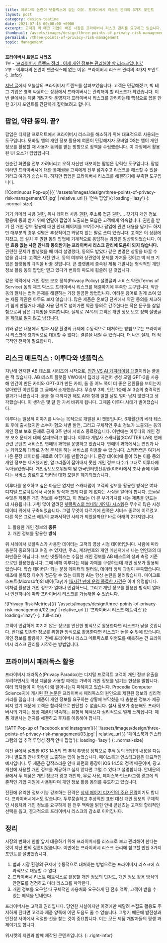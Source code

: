 ```yaml
---
title: 이루다의 논란이 넷플릭스에 없는 이유. 프라이버시 리스크 관리의 3가지 포인트
layout: post
category: design-teatime
date: 2021-07-15 00:00:00 +0900
excerpt: 고객과 빅 테크 기업이 바꾼 시장은 프라이버시 리스크 관리를 요구하고 있습니다. 이루다, 넷플릭스, 페이스북의 사례를 통해 핵심을 짚어봅니다.
thumbnail: /assets/images/design/three-points-of-privacy-risk-management/00.jpg
permalink: /three-points-of-privacy-risk-management
topic: Management
---
```


**프라이버시 트렌드 시리즈**  
1부 - <a title='매거진 입맛 - 프라이버시 트렌드 정리 : 이제 개인 정보는 관리해야 할 리스크입니다.' href='/privacy-trend' rel='noopener'>'프라이버시 트렌드 정리 : 이제 개인 정보는 관리해야 할 리스크입니다.'</a>  
2부 - 이루다의 논란이 넷플릭스에 없는 이유. 프라이버시 리스크 관리의 3가지 포인트
{: .infor}

<a title='매거진 입맛 - 프라이버시 트렌드 정리 : 이제 개인 정보는 관리해야 할 리스크입니다.' href='/privacy-trend' target='_blank' rel='noopener'>지난 글</a>에서 오늘날의 프라이버시 트렌드를 살펴보았습니다. 고객은 민감해졌고, 빅 테그 기업은 영역 싸움하는 상황에서 프라이버시는 관리해야 할 리스크가 되었습니다. 이번 글에서는 제품 개발자와 운영자가 프라이버시 리스크를 관리하는데 핵심으로 꼽을 만한 3가지 포인트를 간단하게 짚어보려고 합니다.

## 팝업, 약관 동의. 끝?

팝업은 디지털 프로덕트에서 프라이버시 리스크를 해소하기 위해 대표적으로 사용되는 도구입니다. 모바일 앱의 개인 정보 활용에 여론이 민감해지자 모바일 OS는 앱이 개인 정보를 활용할 때 사용자 동의를 받는 방향으로 정책을 수립했습니다. 이 과정에서 활용된 UI 요소가 팝업입니다.

한순간 화면을 전부 가려버리고 오직 자신만 내보이는 팝업은 강력한 도구입니다. 팝업이라면 프라이버시에 대한 통제권을 고객에게 전부 넘겨주고 리스크를 해소할 수 있을 거라고 여기기 쉽습니다. 하지만 팝업은 프라이버시 리스크를 해결하기에 부족한 도구입니다.

![Continuous Pop-up]({{ '/assets/images/design/three-points-of-privacy-risk-management/01.jpg' | relative_url }} '연속 팝업'){: loading='lazy'}
{: .normal-size}

기기 카메라 사용 권한, 위치 데이터 사용 권한, 주소록 접근 권한…. 갖가지 개인 정보 활용에 동의 받기 위해 연달아 팝업이 노출되는 모습은 고객에게 익숙합니다. 권한을 받기 전 개인 정보 활용에 대한 안내 페이지를 보여주거나 팝업에 관련 내용을 담기도 하지만 대부분의 경우 설명은 추상적이고 와닿지 않는 말로 쓰여 있습니다. 고객은 이 상황에 지쳤고, 앱 설치 후 권한 동의 팝업에 기계적으로 응답하는 과정은 일상화되었습니다. 이런 **효용 없는 사전 안내와 동의받기는 프라이버시 리스크 관리에 도움이 되지 않습니다.** 관련한 문제가 발생했을 때 미리 설명했다, 동의도 받았다 같은 변명은 상황을 바꿀 수 없을 겁니다. 고객은 사전 안내, 동의 여부와 상관없이 문제를 가져올 것이고 빅 테크 기업은 플랫폼의 규칙을 바꿀 것입니다. 큰 플랫폼에 종속된 제품 개발사는 형식적인 개인 정보 활용 동의 팝업만 믿고 있다가 변화의 파도에 휩쓸려 갈 것입니다.

같은 맥락에서 개인 정보 보호 정책(Privacy Policy) 설명글과 서비스 약관(Terms of Service) 동의 체크 박스도 프라이버시 리스크를 해결하기에 부족한 도구입니다. 약관 동의 절차는 법적 문제를 해결하는 가장 깔끔한 방법입니다. 어려운 용어로 길게 쓰여 있는 제품 약관은 아무도 보지 않습니다. 많은 제품은 온보딩 단계에서 약관 동의를 체크하기 쉽게 만들거나 제품 사용 단계로 넘어가면 약관 동의로 간주한다는 작은 문구를 삽입함으로써 낡은 규제망을 회피합니다. 실제로 74%의 고객은 개인 정보 보호 정책 설명글을 <a title='Jonathan A. Obar & Anne Oeldorf-Hirsch, 2017 - The biggest lie on the Internet: ignoring the privacy policies and terms of service policies of social networking services' href='https://www.tandfonline.com/doi/abs/10.1080/1369118X.2018.1486870' target='_blank' rel='noopener'>제대로 읽지 않고 넘깁니다.</a>

위와 같은 내용에서 법과 시장 환경의 규제에 수동적으로 대처하는 방법으로는 프라이버시 리스크에 효과적으로 대응할 수 없다는 결론을 내릴 수 있습니다. 더 나은 설계, 더 적극적인 전략이 필요합니다.

## 리스크 메트릭스 : 이루다와 넷플릭스

지난해 연재한 AB 테스트 시리즈의 시작으로, <a title='매거진 입맛 - 인간 VS AI 카피라이팅 대결' href='/human-vs-ai-copywriting-competition' target='_blank' rel='noopener'>인간 VS AI 카피라이팅 대결</a>이라는 글을 쓴 적 있습니다. AB 테스트 플랫폼 VWO에서 딥러닝 자연어 생성 모델 GPT-3을 사용해 인간이 만든 카피와 GPT-3가 만든 카피, 둘 중 어느 쪽이 더 좋은 전환율을 보이는지 알아봤던 이벤트를 그 글에서 소개했습니다. 무승부 3회, 인간 1승에 AI 3승의 충격적인 결과가 나왔습니다. 글을 쓸 때까지만 해도 AI와 함께 일할 날도 얼마 남지 않았다고 생각했습니다. 이 생각은 몇 달 안 가서 바뀌게 됩니다. 그때쯤 이루다 사태가 벌어졌습니다.

이루다는 일상적 이야기를 나누는 목적으로 개발된 AI 챗봇입니다. 6개월간의 베타 테스트 후에 출시됐지만 소수자 혐오·차별 발언, 그리고 구체적인 주소 정보가 노출되는 등의 개인 정보 보호 문제로 공개 3주 만에 서비스 종료됐습니다. 이번에는 이루다의 개인 정보 보호 문제에 대해 살펴보려고 합니다. 이루다 개발사 스캐터랩(SCATTER LAB) 연애 관련 콘텐츠 서비스인 연애의 과학을 운영하고 있습니다. 연애의 과학에서는 연인과 나눈 카카오톡 대화로 감정 분석을 하는 서비스를 이용할 수 있습니다. 스캐터랩은 여기서 나온 문장 데이터를 재료로 이루다를 만들었습니다. 문장 데이터에 들어 있는 이름 등의 개인 정보는 제거했지만, 알고리즘이 잡아내지 못한 개인 정보 다수가 그대로 이루다에 녹아들었습니다. 개인정보보호위원회 및 한국인터넷진흥원(KISA)에서 조사 끝에 이루다는 서비스 종료되고 딥러닝 대화 모델은 폐기되었습니다.

이루다를 옹호하고 싶은 마음은 없지만 스캐터랩이 고객의 정보를 활용한 방식은 여타 디지털 프로덕트에서 사용된 방식과 크게 다를 게 없다는 사실을 알아야 합니다. 오늘날 수많은 제품은 개인 정보를 수집하고, 이 정보는 더 큰 부가가치를 내는 제품을 만드는 데 사용됩니다. 가령 많이 알려진 <a title='Ashok Chandrashekar, Fernando Amat, Justin Basilico and Tony Jebara(Netflix), 2017 - Artwork Personalization at Netflix' href='https://netflixtechblog.com/artwork-personalization-c589f074ad76' target='_blank' rel='noopener'>넷플릭스의 썸네일 개인화 시스템</a>은 무수히 많은 시청 데이터 위에서 구축되었습니다. 그럼 무엇이 다르기에 한쪽은 서비스 종료에 이르렀고 다른 쪽은 그로쓰 해킹의 교과서적인 사례가 되었을까요? 바로 아래의 2가지입니다.

1. 활용한 개인 정보의 **종류**
2. 개인 정보를 활용한 **방식**

위 사례에서 넷플릭스가 사용한 데이터는 고객의 영상 시청 데이터입니다. 사람에 따라 충분히 중요하다고 여길 수 있지만, 주소, 계좌번호와 개인 메신저에서 나눈 연인과의 대화만큼은 아닙니다. 또한 넷플릭스는 수집한 개인 정보를 AB 테스트의 성과 측정 기준으로만 활용했습니다. 그에 비해 이루다는 제품 자체를 구성하는데 개인 정보가 활용되었습니다. 학습 데이터가 되는 문장 데이터의 필터링, 데이터 정제 과정이 부족했습니다. 애초에 불특정 다수가 접근할 수 있는 대화형 AI는 항상 논란을 불러왔습니다. 마이크로소프트(Microsoft)의 테이(Tay)가 <a title='Justin Worland(Time), 2016 - Microsoft Takes Chatbot Offline After It Starts Tweeting Racist Messages' href='https://time.com/4270684/microsoft-tay-chatbot-racism/' target='_blank' rel='noopener'>16시간 만에 운영 종료한 사건</a>은 이미 유명합니다. 이처럼 활용한 개인 정보가 얼마나 민감하느냐, 그리고 개인 정보를 활용한 방식이 얼마나 안전하냐에 따라 프라이버시 리스크를 가늠해볼 수 있습니다.

![Privacy Risk Metrics]({{ '/assets/images/design/three-points-of-privacy-risk-management/02.jpg' | relative_url }} '프라이버시 리스크 메트릭스'){: loading='lazy'}
{: .full-size}

고객이 민감하게 여기지 않은 정보를 안전한 방식으로 활용한다면 리스크가 낮을 것입니다. 반대로 민감한 정보를 위험한 방식으로 활용한다면 리스크가 높을 수 밖에 없습니다. 개인 정보를 활용하기 전에 프라이버시 리스크 메트릭스로 위험도를 예측하는 건 프라이버시 리스크 관리를 시작하는 방법입니다.

## 프라이버시 패러독스 활용

프라이버시 패러독스(Privacy Paradox)는 디지털 프로덕트 고객이 개인 정보 유출을 우려하면서도 막상 제품을 사용할 때에는 가벼이 개인 정보를 넘기는 현상을 말합니다. 여러 학자들이 이 현상이 왜 일어나는지 파헤치고 있습니다. Procedia Computer Science지에 게시된 <a title='Ruwan Bandara, Mario Fernando, Shahriar Akter, 2017 - The Privacy Paradox in the Data-Driven Marketplace: The Role of Knowledge Deficiency and Psychological Distance' href='https://www.sciencedirect.com/science/article/pii/S1877050917322743' target='_blank' rel='noopener'>한 논문</a>은 프라이버시 패러독스의 원인으로 제한된 정보와 심리적 거리를 꼽습니다. 제품이 개인 정보를 요구하는 상황에 부닥쳤을 때 충분한 정보가 제공되지 않기 때문에 고객은 합리적으로 판단할 수 없습니다. 설사 정보가 충분해도 프라이버시의 가치는 당장 제품이 약속하는 유형적 혜택보다 심리적으로 멀게 느껴집니다. 제품 개발사는 전자를 해결하고 후자를 이용해야 합니다.

![ATT Pop-up of Facebook and Instagram]({{ '/assets/images/design/three-points-of-privacy-risk-management/03.jpg' | relative_url }} '페이스북과 인스타그램의 앱 추적 투명성 정책 안내 팝업'){: loading='lazy'}
{: .normal-size}

이전 글에서 설명한 iOS 14.5의 앱 추적 투명성 정책으로 추적 동의 팝업의 내용을 다듬거나 별도의 안내 화면을 노출하는 앱이 늘었습니다. 페이스북과 인스타그램은 대표적인 예시입니다. 두 제품은 갑작스러운 안내 화면의 등장이 iOS 14.5의 정책 때문이며, 광고 개선에 사용할 개인 정보를 제공하고 싶지 않다면 그럴 수 있다고 설명합니다. 안내문의 끝에서 두 제품은 개인 정보가 광고 개인화, 무료 사용, 페이스북·인스타그램 광고에 의존적인 기업 지원에 사용된다며 개인 정보 활용 동의를 유도하고 있습니다.

전환에 유리한 정보·기능 강조하는 전략은 <a title='매거진 입맛 - 전환율 높이는 상세 페이지 디자인. 바로 써보는 3가지 방법' href='/product-page-tips' target='_blank' rel='noopener'>상세 페이지 디자인의 주요 전략</a>이기도 합니다. 프라이버시에서도 같습니다. 두루뭉술하고 추상적인 표현 대신 개인 정보의 구체적인 사용처와 개인 정보를 요구하게 된 전후 맥락을 밝힌 안내 콘텐츠는 고객의 합리적인 선택을 돕고, 결과적으로 프라이버시 리스크의 감소로 이어집니다.

## 정리

시장의 변화에 한발 앞서 대응하기 위해 프라이버시를 리스크로 보고 관리해야 한다는 것이 지난 편의 결론이었습니다. 이번에는 프라이버시 리스크 관리에 참고할 만한 3가지 포인트를 설명했습니다.

1. 법과 시장 환경의 규제에 수동적으로 대처하는 방법으로는 프라이버시 리스크에 효과적으로 대응할 수 없다.
2. 프라이버시 리스트 메트릭스로 활용할 개인 정보의 민감도, 개인 정보 활용 방식의 안전도를 점검하고 미리 리스크를 파악한다.
3. 개인 정보를 요구할 때 구체적인 사용처와 요구하게 된 전후 맥락, 고객이 받을 수 있는 혜택을 안내한다.

프라이버시는 고객의 권리입니다. 당연한 사실이지만 이것에만 매달려 수집도 활용도 주저하게 된다면 고객과 제품 양쪽에 어떤 도움도 줄 수 없습니다. 그렇기 때문에 발전성과 안전성 사이에서 적절한 선을 찾는 것이 중요합니다. 이는 모든 제품 개발자들의 평생 과제이기도 합니다.

위시켓의 지원과 함께 제작된 콘텐츠입니다.
{: .right-infor}